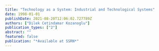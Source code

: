 ```yaml
---
title: "Technology as a System: Industrial and Technological Systems"
date: 1998-01-01
publishDate: 2021-08-20T12:06:02.727789Z
authors: ["Dilek Cetindamar Kozanoglu"]
publication_types: ["2"]
abstract: ""
featured: false
publication: "*Available at SSRN*"
---
```


